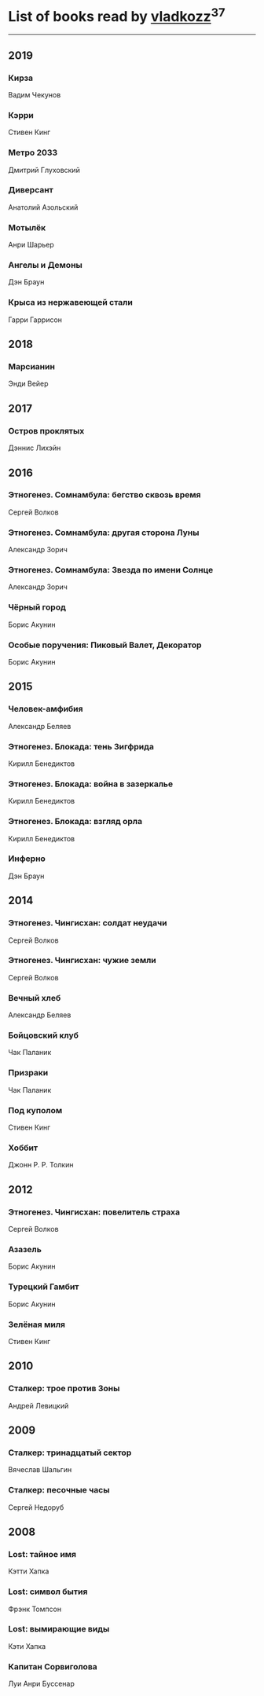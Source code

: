 # List of books read by [vladkozz](http://vk.com/id57239276)<sup>37</sup>
---

## 2019

### Кирза
Вадим Чекунов


### Кэрри
Стивен Кинг


### Метро 2033
Дмитрий Глуховский


### Диверсант
Анатолий Азольский


### Мотылёк
Анри Шарьер


### Ангелы и Демоны
Дэн Браун


### Крыса из нержавеющей стали
Гарри Гаррисон



## 2018

### Марсианин
Энди Вейер



## 2017

### Остров проклятых
Дэннис Лихэйн



## 2016

### Этногенез. Сомнамбула: бегство сквозь время
Сергей Волков


### Этногенез. Сомнамбула: другая сторона Луны
Александр Зорич


### Этногенез. Сомнамбула: Звезда по имени Солнце
Александр Зорич


### Чёрный город
Борис Акунин


### Особые поручения: Пиковый Валет, Декоратор
Борис Акунин



## 2015

### Человек-амфибия
Александр Беляев


### Этногенез. Блокада: тень Зигфрида
Кирилл Бенедиктов


### Этногенез. Блокада: война в зазеркалье
Кирилл Бенедиктов


### Этногенез. Блокада: взгляд орла
Кирилл Бенедиктов


### Инферно
Дэн Браун



## 2014

### Этногенез. Чингисхан: солдат неудачи
Сергей Волков


### Этногенез. Чингисхан: чужие земли
Сергей Волков


### Вечный хлеб
Александр Беляев


### Бойцовский клуб
Чак Паланик


### Призраки
Чак Паланик


### Под куполом
Стивен Кинг


### Хоббит
Джонн Р. Р. Толкин



## 2012

### Этногенез. Чингисхан: повелитель страха
Сергей Волков


### Азазель
Борис Акунин


### Турецкий Гамбит
Борис Акунин


### Зелёная миля
Стивен Кинг



## 2010

### Сталкер: трое против Зоны
Андрей Левицкий



## 2009

### Сталкер: тринадцатый сектор
Вячеслав Шальгин


### Сталкер: песочные часы
Сергей Недоруб



## 2008

### Lost: тайное имя
Кэтти Хапка


### Lost: символ бытия
Фрэнк Томпсон


### Lost: вымирающие виды
Кэти Хапка


### Капитан Сорвиголова
Луи Анри Буссенар



